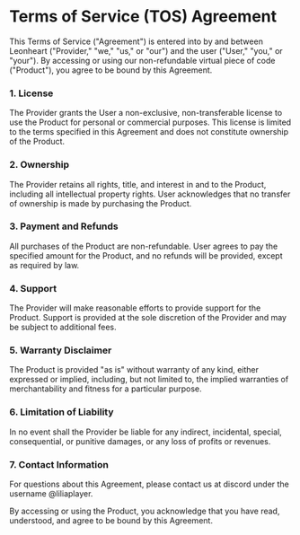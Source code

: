 # Terms of Service (TOS) Agreement


This Terms of Service ("Agreement") is entered into by and between Leonheart ("Provider," "we," "us," or "our") and the user ("User," "you," or "your"). By accessing or using our non-refundable virtual piece of code ("Product"), you agree to be bound by this Agreement.

### 1. License

The Provider grants the User a non-exclusive, non-transferable license to use the Product for personal or commercial purposes. This license is limited to the terms specified in this Agreement and does not constitute ownership of the Product.

### 2. Ownership

The Provider retains all rights, title, and interest in and to the Product, including all intellectual property rights. User acknowledges that no transfer of ownership is made by purchasing the Product.

### 3. Payment and Refunds

All purchases of the Product are non-refundable. User agrees to pay the specified amount for the Product, and no refunds will be provided, except as required by law.

### 4. Support

The Provider will make reasonable efforts to provide support for the Product. Support is provided at the sole discretion of the Provider and may be subject to additional fees.

### 5. Warranty Disclaimer

The Product is provided "as is" without warranty of any kind, either expressed or implied, including, but not limited to, the implied warranties of merchantability and fitness for a particular purpose.

### 6. Limitation of Liability

In no event shall the Provider be liable for any indirect, incidental, special, consequential, or punitive damages, or any loss of profits or revenues.

### 7. Contact Information

For questions about this Agreement, please contact us at discord under the username @liliaplayer.

By accessing or using the Product, you acknowledge that you have read, understood, and agree to be bound by this Agreement.
